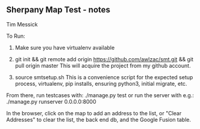 Sherpany Map Test - notes
---------------------
Tim Messick 


To Run:
1) Make sure you have virtualenv available

2) git init && git remote add origin https://github.com/awlzac/smt.git && git pull origin master
This will acquire the project from my github account.

3) source smtsetup.sh
This is a convenience script for the expected setup process, virtualenv, pip installs, ensuring python3, initial migrate, etc.


From there, run testcases with: ./manage.py test
or run the server with e.g.: ./manage.py runserver 0.0.0.0:8000

In the browser, click on the map to add an address to the list, or "Clear Addresses" to clear the list, the back end db, and the Google Fusion table.

